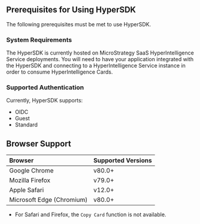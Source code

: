 ## Prerequisites for Using HyperSDK

The following prerequisites must be met to use HyperSDK.

### System Requirements
The HyperSDK is currently hosted on MicroStrategy SaaS HyperIntelligence Service deployments. You will need to have your application integrated with the HyperSDK and connecting to a HyperIntelligence Service instance in order to consume HyperIntelligence Cards.

### Supported Authentication

Currently, HyperSDK supports:
- OIDC
- Guest
- Standard


## Browser Support

| **Browser**                 | **Supported Versions** |
| :-------------------------- | :--------------------- |
| Google Chrome               | v80.0+                 |
| Mozilla Firefox             | v79.0+                 |
| Apple Safari                | v12.0+                 |
| Microsoft Edge (Chromium)   | v80.0+                 |
* For Safari and Firefox, the `Copy Card` function is not available.
